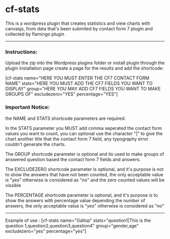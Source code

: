 # cf-stats

This is a wordpress plugin that creates statistics and view charts with canvasjs, from data that's been submited by contact form 7 plugin and collected by flamingo plugin
<hr>
<h3>Instructions:</h3>
Upload the zip into the Wordpress plugins folder or install plugin through the plugin installation page create a page for the results and add the shortcode:</p>
<p>[cf-stats name="HERE YOU MUST ENTER THE CF7 CONTACT FORM NAME" stats="HERE YOU MUST ADD THE CF7 FIELDS YOU WANT TO DISPLAY" group="HERE YOU MAY ADD CF7 FIELDS YOU WANT TO MAKE GROUPS OF" excludezero="YES" percentage="YES"]</p>

<H3>Important Notice:</h3> 
<p>the NAME and STATS shortcode parameters are required.</p>
<p>In the STATS parameter you MUST add comma seperated the contact form values you want to count, you can optional use the character "|" to give the chart another title that the contact form 7 field, any typography error couldn't generate the charts. </p>
<p>The GROUP shortcode parameter is optional and its used to make groups of answered question based the contact form 7 fields and answers.</p>
<p>The EXCLUDEZERO shortcode parameter is optional, and it's purpose is not to show the answers that have not been counted, the only acceptable value is "yes" otherwise is considered as "no" and the zero counted values will be vissible<p>
<p>The PERCENTAGE shortcode parameter is optional, and it's purpose is to show the answers with percentage value depending the number of answers, the only acceptable value is "yes" otherwise is considered as "no"<p>
<hr>
<p>Example of use : [cf-stats name="Gallop" stats="question1|This is the question 1,question2,question3,question4" group="gender,age" excludezero="yes" percentage="yes"]</p>
